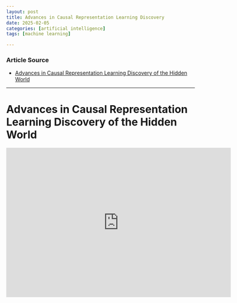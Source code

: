 ```yaml
---
layout: post
title: Advances in Causal Representation Learning Discovery
date: 2025-02-05
categories: [artificial intelligence]
tags: [machine learning]

---
```


### Article Source


* [Advances in Causal Representation Learning Discovery of the Hidden World](https://www.youtube.com/watch?v=xOcT_yBgwJI)

---

# Advances in Causal Representation Learning Discovery of the Hidden World

<iframe width="600" height="400" src="https://www.youtube.com/embed/xOcT_yBgwJI?si=pSNJvYR59nkEk38W" title="YouTube video player" frameborder="0" allow="accelerometer; autoplay; clipboard-write; encrypted-media; gyroscope; picture-in-picture; web-share" referrerpolicy="strict-origin-when-cross-origin" allowfullscreen></iframe>
